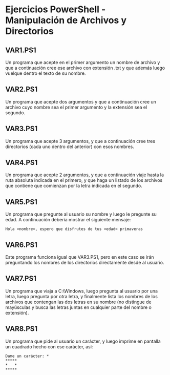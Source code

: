 # Ejercicios PowerShell - Manipulación de Archivos y Directorios

## VAR1.PS1
Un programa que acepte en el primer argumento un nombre de archivo y que a continuación cree ese archivo con extensión .txt y que además luego vuelque dentro el texto de su nombre.

## VAR2.PS1
Un programa que acepte dos argumentos y que a continuación cree un archivo cuyo nombre sea el primer argumento y la extensión sea el segundo.

## VAR3.PS1
Un programa que acepte 3 argumentos, y que a continuación cree tres directorios (cada uno dentro del anterior) con esos nombres.

## VAR4.PS1
Un programa que acepte 2 argumentos, y que a continuación viaje hasta la ruta absoluta indicada en el primero, y que haga un listado de los archivos que contiene que comienzan por la letra indicada en el segundo.

## VAR5.PS1
Un programa que pregunte al usuario su nombre y luego le pregunte su edad. A continuación debería mostrar el siguiente mensaje:

```
Hola <nombre>, espero que disfrutes de tus <edad> primaveras
```

## VAR6.PS1
Este programa funciona igual que VAR3.PS1, pero en este caso se irán preguntando los nombres de los directorios directamente desde al usuario.

## VAR7.PS1
Un programa que viaja a C:\Windows, luego pregunta al usuario por una letra, luego pregunta por otra letra, y finalmente lista los nombres de los archivos que contengan las dos letras en su nombre (no distingue de mayúsculas y busca las letras juntas en cualquier parte del nombre o extensión).

## VAR8.PS1
Un programa que pide al usuario un carácter, y luego imprime en pantalla un cuadrado hecho con ese carácter, así:

```
Dame un carácter: *
*****
*   *
*****
```